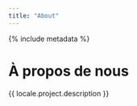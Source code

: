 ```yaml
---
title: "About"
---
```


{% include metadata %}

# À propos de nous

{{ locale.project.description }}
